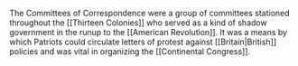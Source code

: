 The Committees of Correspondence were a group of committees stationed throughout the [[Thirteen Colonies]] who served as a kind of shadow government in the runup to the [[American Revolution]]. It was a means by which Patriots could circulate letters of protest against [[Britain|British]] policies and was vital in organizing the [[Continental Congress]].